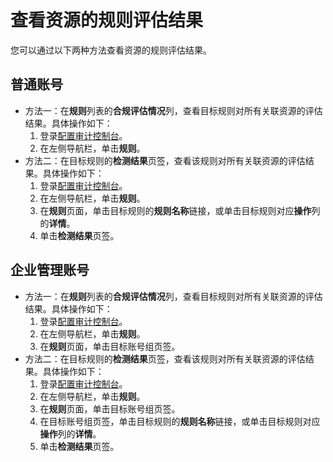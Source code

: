 # 查看资源的规则评估结果

您可以通过以下两种方法查看资源的规则评估结果。

## 普通账号

-   方法一：在**规则**列表的**合规评估情况**列，查看目标规则对所有关联资源的评估结果。具体操作如下：
    1.  登录[配置审计控制台](https://config.console.aliyun.com)。
    2.  在左侧导航栏，单击**规则**。
-   方法二：在目标规则的**检测结果**页签，查看该规则对所有关联资源的评估结果。具体操作如下：
    1.  登录[配置审计控制台](https://config.console.aliyun.com)。
    2.  在左侧导航栏，单击**规则**。
    3.  在**规则**页面，单击目标规则的**规则名称**链接，或单击目标规则对应**操作**列的**详情**。
    4.  单击**检测结果**页签。

## 企业管理账号

-   方法一：在**规则**列表的**合规评估情况**列，查看目标规则对所有关联资源的评估结果。具体操作如下：
    1.  登录[配置审计控制台](https://config.console.aliyun.com)。
    2.  在左侧导航栏，单击**规则**。
    3.  在**规则**页面，单击目标账号组页签。
-   方法二：在目标规则的**检测结果**页签，查看该规则对所有关联资源的评估结果。具体操作如下：
    1.  登录[配置审计控制台](https://config.console.aliyun.com)。
    2.  在左侧导航栏，单击**规则**。
    3.  在**规则**页面，单击目标账号组页签。
    4.  在目标账号组页签，单击目标规则的**规则名称**链接，或单击目标规则对应**操作**列的**详情**。
    5.  单击**检测结果**页签。

